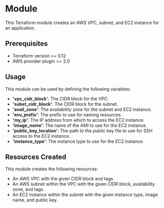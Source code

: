 # Module

This Terraform module creates an AWS VPC, subnet, and EC2 instance for an application.


## Prerequisites

-    Terraform version >= 0.12
-    AWS provider plugin >= 2.0


## Usage

This module can be used by defining the following variables:

-    **'vpc_cidr_block'**: The CIDR block for the VPC.
-    **'subet_cidr_block'**: The CIDR block for the subnet.
-    **'avail_zone'**: The availability zone for the subnet and EC2 instance.
-    **'env_prefix'**: The prefix to use for naming resources.
-    **'my_ip'**: The IP address from which to access the EC2 instance.
-    **'image_name'**: The name of the AMI to use for the EC2 instance.
-    **'public_key_location'**: The path to the public key file to use for SSH access to the EC2 instance.
-    **'instance_type'**: The instance type to use for the EC2 instance.

## Resources Created

This module creates the following resources:

-    An AWS VPC with the given CIDR block and tags.
-    An AWS subnet within the VPC with the given CIDR block, availability zone, and tags.
-    An EC2 instance within the subnet with the given instance type, image name, and public key.
